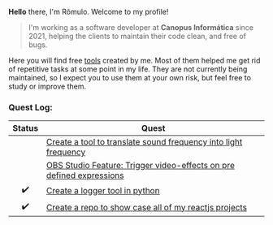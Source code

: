<b>Hello</b> there, I'm Rômulo. Welcome to my profile! 
> 
> I'm working as a software developer at <b>Canopus Informática</b> since 2021, helping the clients to maintain their code clean, and free of bugs. 
> 
Here you will find free [tools](https://github.com/PinheiroCosta/MyScripts) created by me. Most of them helped me get rid of repetitive tasks at some point in my life. They are not currently being maintained, so I expect you to use them at your own risk, but feel free to study or improve them. 

### Quest Log:
|Status|Quest|
|:---:|---|
||[Create a tool to translate sound frequency into light frequency](https://github.com/PinheiroCosta/cnestesia)
||[OBS Studio Feature: Trigger video-effects on pre defined expressions](https://github.com/PinheiroCosta/obs-studio)
|:heavy_check_mark:|[Create a logger tool in python](https://github.com/PinheiroCosta/pylog)
|:heavy_check_mark:|[Create a repo to show case all of my reactjs projects](https://github.com/PinheiroCosta/react-apps)
